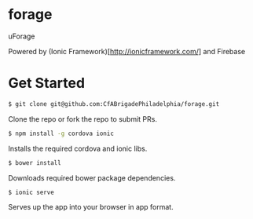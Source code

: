 # forage
uForage

Powered by (Ionic Framework)[http://ionicframework.com/] and Firebase

# Get Started
```bash
$ git clone git@github.com:CfABrigadePhiladelphia/forage.git
```
Clone the repo or fork the repo to submit PRs.

```bash
$ npm install -g cordova ionic  
```
Installs the required cordova and ionic libs.

```bash
$ bower install  
```
Downloads required bower package dependencies.

```bash
$ ionic serve  
```
Serves up the app into your browser in app format.
